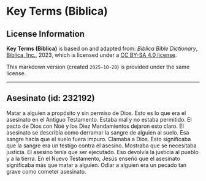 # Key Terms (Biblica)

## License Information

**Key Terms (Biblica)** is based on and adapted from: _Biblica Bible Dictionary_, [Biblica, Inc.](https://www.biblica.com/), 2023, which is licensed under a [CC BY-SA 4.0 license](https://creativecommons.org/licenses/by-sa/4.0/legalcode.en).

This markdown version (created `2025-10-20`) is provided under the same license.



--------------------------------

## Asesinato (id: 232192)

Matar a alguien a propósito y sin permiso de Dios. Esto es lo que era el asesinato en el Antiguo Testamento. Estaba mal y no estaba permitido. El pacto de Dios con Noé y los Diez Mandamientos dejaron esto claro. El asesinato se describía como derramar la sangre de alguien al suelo. Esa sangre hacía que el suelo fuera impuro. Clamaba a Dios. Esto significaba que la sangre era un testigo contra el asesino. Mostraba que se necesitaba justicia. El asesino tenía que ser ejecutado. Eso devolvía la justicia al pueblo y a la tierra. En el Nuevo Testamento, Jesús enseñó que el asesinato significaba más que matar a alguien. Odiar a alguien era un pecado tan grave como cometer asesinato.


